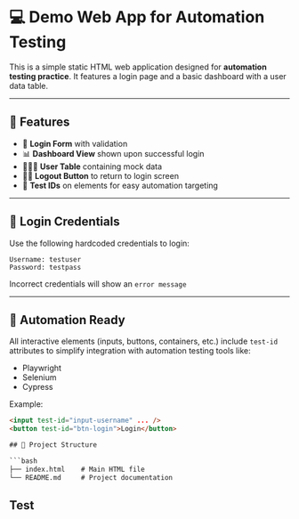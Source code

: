 # 💻 Demo Web App for Automation Testing

This is a simple static HTML web application designed for **automation testing practice**. It features a login page and a basic dashboard with a user data table.

---

## 🔧 Features

- 🛂 **Login Form** with validation
- 📊 **Dashboard View** shown upon successful login
- 🧑‍🤝‍🧑 **User Table** containing mock data
- 🏃‍♂️ **Logout Button** to return to login screen
- 📎 **Test IDs** on elements for easy automation targeting

---

## 🧪 Login Credentials

Use the following hardcoded credentials to login:

```env
Username: testuser
Password: testpass
```

Incorrect credentials will show an `error message`

---

## 🧰 Automation Ready

All interactive elements (inputs, buttons, containers, etc.) include `test-id` attributes to simplify integration with automation testing tools like:

- Playwright
- Selenium
- Cypress

Example:

```html
<input test-id="input-username" ... />
<button test-id="btn-login">Login</button>

## 📂 Project Structure

```bash
├── index.html    # Main HTML file
└── README.md     # Project documentation
```

## Test
